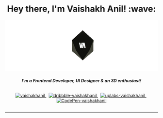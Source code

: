 <div align="center">
    <h1>Hey there, I'm Vaishakh Anil! :wave: </h1>
</div>

<div align="center">
    <img src="https://github.com/vaishakhanil/vaishakhanil/blob/master/turn-updated.gif">
    <h6><b><i>I'm a Frontend Developer, UI Designer & an 3D enthusiast!</b></i></h6>
</div>

<div align="center">
    <a href="https://vaishakhanil.github.io/" target="_blank" rel="noopener noreferrer">
        <img src="https://img.shields.io/badge/website-DB4437?style=for-the-badge&logo=data%3Aimage%2Fpng%3Bbase64%2CiVBORw0KGgoAAAANSUhEUgAAAEAAAABACAQAAAAAYLlVAAAABGdBTUEAALGPC%2FxhBQAAACBjSFJNAAB6JgAAgIQAAPoAAACA6AAAdTAAAOpgAAA6mAAAF3CculE8AAAAAmJLR0QAAKqNIzIAAAAJcEhZcwAADsQAAA7EAZUrDhsAAAAHdElNRQfkCh8OIQn8FiwRAAAGw0lEQVRo3sVZW3CNVxT%2B%2FpNDR0TQBB2ZEkwGiSJR%2BlAeqKoYndalnSlJqNL2LdFO%2B4QaY0bdOogKrZrozXhqeaCjL0Va6pJx1xG9kEalcnJcIhxyfH2w%2Fn32v%2F%2F%2FnJzzR8d62ftfa%2B21vn%2FvtW9rW0iR2AtjMRJ5yEM2uiMDQAtu4BrqUIcTqLGaUrWYvOsiruFZPmAiesAzXM3CR%2B06gwv5G1Oh86xgxqNx3oPL2ZySc5tCXMbuHXMe4Dw2xjHfzE2qvikuxKucS8uv%2BwH8OY7ZKDcwg%2BnqO50ZrGQ0jnYNc%2F24f43XNSO3WavqrXwFAHQAAMBXeUdxjvO21jrMmak5t7haa36f6ziY9fJ1l%2BNFywAAcAIjwqnnYK7nfc3KyqSHgp34pdbwFxYA%2FEJ9lyo9FwCAZYq3FWABD2mWtrNTcu53qyZtXMQ0gM%2Bp8d2qaXoAALhNxckYgEEuYZvS290uBFra34c5Wbg%2FCOeyPrfjAOjGv4W7VzjFDGu9kHggHGPfyHEAwCLFecOh6wkA4GzFLwQAjuO%2Feiwkcv%2B6MYEirKDFnfJ10ok%2BLgCLp4S%2FkxYrVGDaFG9GcICaePp6v1%2BNYamhHweAFopt3K9Zsq2GPdcFBtSyE%2BVUVtKkejOAEgDorCZtjCo5VYVyjUckcJ5SXQQAnM%2B7DgP7mJM0gBzuc7S9w7cAgEsUZ67pvoda8w8xTXgFPOowc5%2B7WMqsRACYzTLu1iYeSR5hvkiD%2FFV4V41tistFcI9DNW5QWxNsauNxbubbnKTNjiJO4jvcwlrDNUnuYlCzWMB7wl%2Bmu%2B%2FKJmGvM3om3naUPB00LG4UfkhbU7hQmLdiHQwAzFB4q3g5JbeX%2BanUIsYk7cUWkVTEmPZpx%2Fz%2FF4V%2FkwEG%2BBI381K7ri%2BxipMYoKV6dYJhdYPwz9uMUcJ4wIGG6oci%2BUnjDWUJP%2BFentEOIc08wz1cyxIO0TR3ifR9w%2BogtSI8PDtyjduNqH4jkjXwoPjTUOQfifQrl%2BSASFYBAQDFwv%2FWZWO4lEfhh04bVmK0Q8rih0Fhd8jTLqR2uAz21QND7AhySXLVoGeD042QiKn1Ug4yfAHIVPIsl%2ByCSKYFVAcdc1noL%2BVtq8XPCFg30WpYipHtbXgAeVI94VLKlrLRj3tHy2yXxPaWFwPwh0upR4cBXJWyp0vyuw0giD5SvUlTra%2BUYboNAECXGFQ%2B4akRti25LNyQsrfFEJ70%2FYcdpyaLEXR%2BjAAigcfoHAAYgK8p9sioJYgWiYGJqDWEb2ItAGAPSjwbd0GD1HJwx1Pja0wBALyHakMyCj%2FaABrRDwCQaYWdOrwilZ6mROQRVb1utXpq2LF%2FxWXbPpA1BlAn1YGu9tel7AO%2F9JSU7h8YJGVdDMBIl5KdbvIPwG7pTlzZ3i4GcFKqo11Kl6Ts6i%2Fbw0ykG5ZiZHs7CWar7bify8T%2FtR0PEEmUWQGrCWeFX%2Byy8aeU%2FtJu%2BYaVGNmezlqhAAC5RmOWS%2FGUlM%2F6AvCMYSVG9i17LxAEsAMfAADGcaDl3BNPCCgtPpiPUShCPnIQu6o1sAENOIdaHLNiB5siZcVBHITnpWofzXhexmS9oTpRO5ansZifJXE7uMwtnMw07Vg%2B3rBqX3zPxVgVwrpFx9GBXdXFZLPHfTcR1assonkx6a3yZ%2BW6o2vC3GCg7fjV7IBh0QYmV7MgAFi3WYXFAIB3udlSXcMgQq4AiuIEjqAWfyGkdo8iZCEXRRiDkUgz9MMMWm3K4jAskGql46TJ7rwqyA4nuJ5%2Fx9lUxxfP63kWS%2Fi9Iz9IHmWB%2FUM8Irx%2FmGkA5RzVYDEAcIErQdHXaBE%2FQdHXSFDc5XwA4FLFKXP1LC0eFGGUU9UlWg%2BrjqZoXlYpmoOeyTrmqnyed5KqLGkAdm96J6ma2R%2FexBkG6gjLtTTdqaTTdKeFv5MWy11puhmIT1ypKdqJykLFmZUUgFL1x3aiUn9zWIFERIvblWqYsmlwr4qDbu0BYCYbhGunaqdoqdrqdnPmRrJ6CYMAx6jw2dYugGoVyqMBBrlUe8hoP1ktEGK9QB5iAcCt7gnkuQ7MUbzPAQ7jYc1SdVLuZSD0WLjPDdqDRYQvxAPAiY4Hi0rHgrQixbcjztRGzvlkc4fTvABwuvZkU%2Bt4smnm9JScC4Rc1tCbotzIbo5Hq0xuivukeSDuvE9iKOaqPcKkMKtUvcrxwKXTFZb5frYTEN25jCH6oSYudW05PkFksEKdmpKjsyxn10fiXINRyFU83c7jdZSn%2BDFHJG815fFhNsZihDzf90Q6gFaEcQ0XcQEnUWOFUrP3H03o95bINa6wAAAAJXRFWHRkYXRlOmNyZWF0ZQAyMDIwLTEwLTMxVDE0OjMzOjA5KzAwOjAwLvKEkAAAACV0RVh0ZGF0ZTptb2RpZnkAMjAyMC0xMC0zMVQxNDozMzowOSswMDowMF%2BvPCwAAAAZdEVYdFNvZnR3YXJlAHd3dy5pbmtzY2FwZS5vcmeb7jwaAAAAAElFTkSuQmCC" alt="vaishakhanil" />
    </a>&nbsp;
    <a href="https://dribbble.com/vaishakhanil" target="_blank" rel="noopener noreferrer">
        <img src="https://img.shields.io/badge/dribbble-F182AD?style=for-the-badge&logo=dribbble&logoColor=white" alt="dribbble-vaishakhanil"/>
    </a>&nbsp;
    <!-- DockerHub Profile -->
    <!-- <a href="https://hub.docker.com/u/vaishakhanil" target="_blank" rel="noopener noreferrer">
        <img src="https://img.shields.io/badge/dockerhub-2195EC?style=for-the-badge&logo=docker&logoColor=white" alt="dockerhub-vaishakhanil"/>
    </a>&nbsp; -->
    <a href="https://www.uplabs.com/vaishakhanil" target="_blank" rel="noopener noreferrer">
        <img src="https://img.shields.io/badge/uplabs-blue?style=for-the-badge&logo=uplabs" alt="uplabs-vaishakhanil"/>
    </a>&nbsp;    
    <a href="https://codepen.io/vaishakhanil" target="_blank" rel="noopener noreferrer">
        <img src="https://img.shields.io/badge/CodePen-121417?style=for-the-badge&logo=codepen" alt="CodePen-vaishakhanil"/>
    </a>
</div>
<br/>

---
